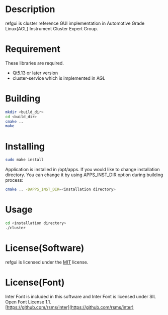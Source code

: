 # Description
refgui is cluster reference GUI implementation in Automotive Grade Linux(AGL) Instrument Cluster Expert Group.  

# Requirement
These libraries are required.  
- Qt5.13 or later version
- cluster-service which is implemented in AGL

# Building
```sh
mkdir <build_dir>
cd <build_dir>
cmake ..
make
```

# Installing
```sh
sudo make install
```

Application is installed in /opt/apps. If you would like to change installation directory. You can change it by using APPS_INST_DIR option during building process:  
```sh
cmake .. -DAPPS_INST_DIR=<installation directory>
```

# Usage

```sh
cd <installation directory>
./cluster
```

# License(Software)
refgui is licensed under the [MIT](https://github.com/agl-ic-eg/refgui/blob/main/LICENSE) license.  

# License(Font)
Inter Font is included in this software and Inter Font is licensed under SIL Open Font License 1.1.  
[https://github.com/rsms/inter](https://github.com/rsms/inter)  

